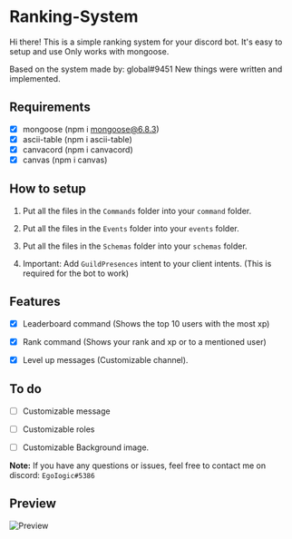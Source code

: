 # Ranking-System

Hi there! This is a simple ranking system for your discord bot. It's easy to setup and use Only works with mongoose.

Based on the system made by: global#9451 New things were written and implemented.

## Requirements

- [x] mongoose (npm i mongoose@6.8.3)
- [x] ascii-table (npm i ascii-table)
- [x] canvacord (npm i canvacord)
- [x] canvas (npm i canvas)

## How to setup

1. Put all the files in the `Commands` folder into your `command` folder.

2. Put all the files in the `Events` folder into your `events` folder.

3. Put all the files in the `Schemas` folder into your `schemas` folder.

4. Important: Add `GuildPresences` intent to your client intents. (This is required for the bot to work)

## Features

- [x] Leaderboard command (Shows the top 10 users with the most xp)

- [x] Rank command (Shows your rank and xp or to a mentioned user)

- [x] Level up messages (Customizable channel).

## To do

- [ ] Customizable message

- [ ] Customizable roles

- [ ] Customizable Background image.

**Note:** If you have any questions or issues, feel free to contact me on discord: `EgoIogic#5386`

## Preview

![Preview](https://cdn.discordapp.com/attachments/1102310421119123547/1105414507171422269/image.png)
